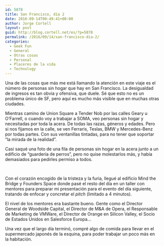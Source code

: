 ```yaml
---
id: 5878
title: San Francisco, día 2
date: 2016-09-14T00:49:41+00:00
author: Jorge Cortell
layout: post
guid: http://blog.cortell.net/es/?p=5878
permalink: /2016/09/14/san-francisco-dia-2/
categories:
  - Geek Fun
  - General
  - Otras cosas
  - Personal
  - Placeres de la vida
  - Technology
---
```

Una de las cosas que más me está llamando la atención en este viaje es el número de personas sin hogar que hay en San Francisco. La desigualdad de ingresos es tan obvia y ofensiva, que duele. Sé que esto no es un problema único de SF, pero aquí es mucho más visible que en muchas otras ciudades.

Mientras camino de Union Square a Tender Nob por las calles Geary u O&#8217;Farrell, o cuando voy a trabajar a SOMA, veo personas sin hogar y necesitadas por toda la acera. De todas las razas, géneros y edades. Pero si nos fijamos en la calle, se ven Ferraris, Teslas, BMW y Mercedes-Benz por todas partes. Con sus ventanillas tintadas, para no tener que soportar &#8220;la mirada de la realidad&#8221;.

Casi saqué una foto de una fila de personas sin hogar en la acera junto a un edificio de &#8220;guardería de perros&#8221;, pero no quise molestarlos más, y había demasiados para pedirles permiso a todos.
  
 
  
Con el corazón encogido de la tristeza y la furia, llegué al edificio Mind the Bridge y Founders Space donde pasé el resto del día en un taller con mentores para preparar mi presentación para el evento del día siguiente, tratando de enfocar y concretar el _pitch_ (limitado a 4 minutos).

El nivel de los mentores era bastante bueno. Gente como el Director General de Woodside Capital, el Director de M&A de Opera, el Responsable de Marketing de VMWare, el Director de Orange en Silicon Valley, el Socio de Estados Unidos en Salesforce Europa&#8230;

Una vez que el largo día terminó, compré algo de comida para llevar en el supermercado japonés de la esquina, para poder trabajar un poco más en la habitación.